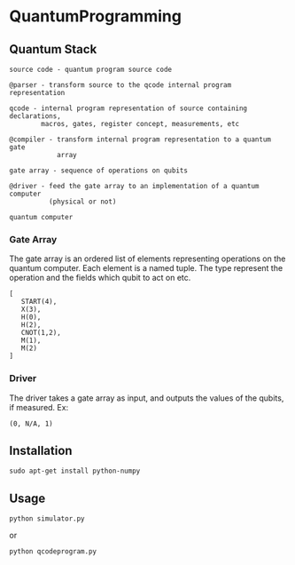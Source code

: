 # QuantumProgramming


## Quantum Stack

    source code - quantum program source code

    @parser - transform source to the qcode internal program representation

    qcode - internal program representation of source containing declarations,
            macros, gates, register concept, measurements, etc

    @compiler - transform internal program representation to a quantum gate
                array

    gate array - sequence of operations on qubits

    @driver - feed the gate array to an implementation of a quantum computer
              (physical or not)

    quantum computer


### Gate Array

The gate array is an ordered list of elements representing operations on the
quantum computer. Each element is a named tuple. The type represent the
operation and the fields which qubit to act on etc.

    [
       START(4),
       X(3),
       H(0),
       H(2),
       CNOT(1,2),
       M(1),
       M(2)
    ]


### Driver

The driver takes a gate array as input, and outputs the values of the
qubits, if measured. Ex:

    (0, N/A, 1)


## Installation

    sudo apt-get install python-numpy


## Usage

    python simulator.py

or

    python qcodeprogram.py
